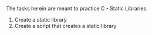  The tasks herein are meant to practice C - Static Libraries
 1. Create a static library
 2. Create a script that creates a static library

